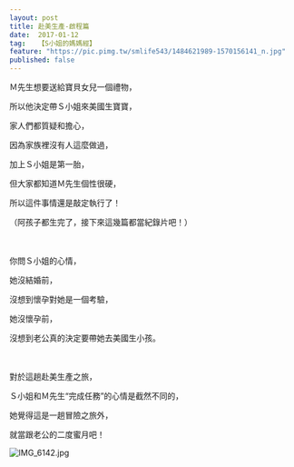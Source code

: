 ```yaml
---
layout: post
title: 赴美生產-啟程篇
date:  2017-01-12
tag:   【S小姐的媽媽經】
feature: "https://pic.pimg.tw/smlife543/1484621989-1570156141_n.jpg"
published: false 
---
```

<p>Ｍ先生想要送給寶貝女兒一個禮物，</p>

<p>所以他決定帶Ｓ小姐來美國生寶寶，</p>

<p>家人們都質疑和擔心，</p>

<p>因為家族裡沒有人這麼做過，</p>

<p>加上Ｓ小姐是第一胎，</p>

<p>但大家都知道Ｍ先生個性很硬，</p>

<p>所以這件事情還是敲定執行了！</p>

<p>（阿孩子都生完了，接下來這幾篇都當紀錄片吧！）<br>
<br>
&nbsp;</p>

<p>你問Ｓ小姐的心情，</p>

<p>她沒結婚前，</p>

<p>沒想到懷孕對她是一個考驗，</p>

<p>她沒懷孕前，</p>

<p>沒想到老公真的決定要帶她去美國生小孩。</p>

<p><br>
<br>
對於這趟赴美生產之旅，</p>

<p>Ｓ小姐和Ｍ先生“完成任務”的心情是截然不同的，</p>

<p>她覺得這是一趟冒險之旅外，</p>

<p>就當跟老公的二度蜜月吧！</p>

<p><img alt="IMG_6142.jpg" src="https://pic.pimg.tw/smlife543/1484621989-1570156141_n.jpg" title="IMG_6142.jpg"></p>

<p>&nbsp;</p>

